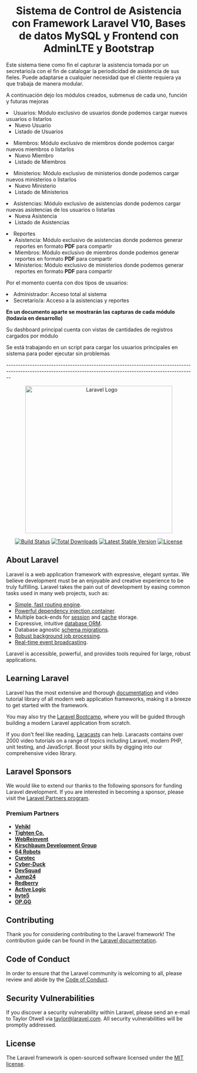 
<h1 align="center"><b>Sistema de Control de Asistencia con Framework Laravel V10, Bases de datos MySQL y Frontend con AdminLTE y Bootstrap</b></h1>
<p>Este sistema tiene como fin el capturar la asistencia tomada por un secretario/a con el fin de catalogar la periodicidad de asistencia de sus fieles. Puede adaptarse a cualquier necesidad que el cliente requiera ya que trabaja de manera modular.</p>
<p>A continuación dejo los módulos creados, submenus de cada uno, función y futuras mejoras</p>
<p>
    <li>
        Usuarios: Módulo exclusivo de usuarios donde podemos cargar nuevos usuarios o listarlos
        <ul>
            <li>
                Nuevo Usuario
            </li>
            <li>
                Listado de Usuarios
            </li>
        </ul>
    </li>
</p>
<p>
    <li>
        Miembros: Módulo exclusivo de miembros donde podemos cargar nuevos miembros o listarlos
        <ul>
            <li>
                Nuevo Miembro
            </li>
            <li>
                Listado de Miembros
            </li>
        </ul>
    </li>
</p>

<p>
    <li>
        Ministerios: Módulo exclusivo de ministerios donde podemos cargar nuevos ministerios o listarlos
        <ul>
            <li>
                Nuevo Ministerio
            </li>
            <li>
                Listado de Ministerios
            </li>
        </ul>
    </li>
</p>

<p>
    <li>
        Asistencias: Módulo exclusivo de asistencias donde podemos cargar nuevas asistencias de los usuarios o listarlas
        <ul>
            <li>
                Nueva Asistencia
            </li>
            <li>
                Listado de Asistencias
            </li>
        </ul>
    </li>
</p>
<p>
    <li>
        Reportes
        <ul>
            <li>
                Asistencia: Módulo exclusivo de asistencias donde podemos generar reportes en formato <b>PDF</b> para compartir
            </li>
            <li>
                Miembros: Módulo exclusivo de miembros donde podemos generar reportes en formato <b>PDF</b> para compartir
            </li>
            <li>
                Ministerios: Módulo exclusivo de ministerios donde podemos generar reportes en formato <b>PDF</b> para compartir
            </li>
        </ul>
    </li>   
</p>
 
<p>
    Por el momento cuenta con dos tipos de usuarios:
    <li>
        Administrador: Acceso total al sistema
    </li>
    <li>
        Secretario/a: Acceso a la asistencias y reportes
    </li>
</p>
<p><b>En un documento aparte se mostrarán las capturas de cada módulo (todavía en desarrollo)</b></p>
<p>Su dashboard principal cuenta con vistas de cantidades de registros cargados por módulo</p>
<p>Se está trabajando en un script para cargar los usuarios principales en sistema para poder ejecutar sin problemas</p>
--------------------------------------------------------------------------------------------------------------------------------------------------------------
<p align="center"><a href="https://laravel.com" target="_blank"><img src="https://raw.githubusercontent.com/laravel/art/master/logo-lockup/5%20SVG/2%20CMYK/1%20Full%20Color/laravel-logolockup-cmyk-red.svg" width="400" alt="Laravel Logo"></a></p>

<p align="center">
<a href="https://github.com/laravel/framework/actions"><img src="https://github.com/laravel/framework/workflows/tests/badge.svg" alt="Build Status"></a>
<a href="https://packagist.org/packages/laravel/framework"><img src="https://img.shields.io/packagist/dt/laravel/framework" alt="Total Downloads"></a>
<a href="https://packagist.org/packages/laravel/framework"><img src="https://img.shields.io/packagist/v/laravel/framework" alt="Latest Stable Version"></a>
<a href="https://packagist.org/packages/laravel/framework"><img src="https://img.shields.io/packagist/l/laravel/framework" alt="License"></a>
</p>

## About Laravel

Laravel is a web application framework with expressive, elegant syntax. We believe development must be an enjoyable and creative experience to be truly fulfilling. Laravel takes the pain out of development by easing common tasks used in many web projects, such as:

- [Simple, fast routing engine](https://laravel.com/docs/routing).
- [Powerful dependency injection container](https://laravel.com/docs/container).
- Multiple back-ends for [session](https://laravel.com/docs/session) and [cache](https://laravel.com/docs/cache) storage.
- Expressive, intuitive [database ORM](https://laravel.com/docs/eloquent).
- Database agnostic [schema migrations](https://laravel.com/docs/migrations).
- [Robust background job processing](https://laravel.com/docs/queues).
- [Real-time event broadcasting](https://laravel.com/docs/broadcasting).

Laravel is accessible, powerful, and provides tools required for large, robust applications.

## Learning Laravel

Laravel has the most extensive and thorough [documentation](https://laravel.com/docs) and video tutorial library of all modern web application frameworks, making it a breeze to get started with the framework.

You may also try the [Laravel Bootcamp](https://bootcamp.laravel.com), where you will be guided through building a modern Laravel application from scratch.

If you don't feel like reading, [Laracasts](https://laracasts.com) can help. Laracasts contains over 2000 video tutorials on a range of topics including Laravel, modern PHP, unit testing, and JavaScript. Boost your skills by digging into our comprehensive video library.

## Laravel Sponsors

We would like to extend our thanks to the following sponsors for funding Laravel development. If you are interested in becoming a sponsor, please visit the [Laravel Partners program](https://partners.laravel.com).

### Premium Partners

- **[Vehikl](https://vehikl.com/)**
- **[Tighten Co.](https://tighten.co)**
- **[WebReinvent](https://webreinvent.com/)**
- **[Kirschbaum Development Group](https://kirschbaumdevelopment.com)**
- **[64 Robots](https://64robots.com)**
- **[Curotec](https://www.curotec.com/services/technologies/laravel/)**
- **[Cyber-Duck](https://cyber-duck.co.uk)**
- **[DevSquad](https://devsquad.com/hire-laravel-developers)**
- **[Jump24](https://jump24.co.uk)**
- **[Redberry](https://redberry.international/laravel/)**
- **[Active Logic](https://activelogic.com)**
- **[byte5](https://byte5.de)**
- **[OP.GG](https://op.gg)**

## Contributing

Thank you for considering contributing to the Laravel framework! The contribution guide can be found in the [Laravel documentation](https://laravel.com/docs/contributions).

## Code of Conduct

In order to ensure that the Laravel community is welcoming to all, please review and abide by the [Code of Conduct](https://laravel.com/docs/contributions#code-of-conduct).

## Security Vulnerabilities

If you discover a security vulnerability within Laravel, please send an e-mail to Taylor Otwell via [taylor@laravel.com](mailto:taylor@laravel.com). All security vulnerabilities will be promptly addressed.

## License

The Laravel framework is open-sourced software licensed under the [MIT license](https://opensource.org/licenses/MIT).

